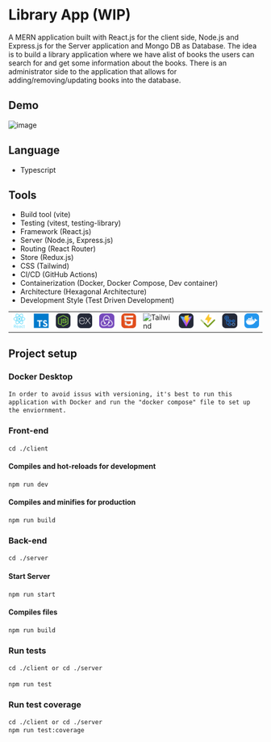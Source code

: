 # Library App (WIP)

A MERN application built with React.js for the client side, Node.js and Express.js for the Server application and Mongo DB as Database.
The idea is to build a library application where we have alist of books the users can search for and get some information about the books.
There is an administrator side to the application that allows for adding/removing/updating books into the database.


## Demo
![image](https://github.com/user-attachments/assets/06fd0166-5ee2-4884-80fc-b0edd499b019)

## Language

- Typescript

## Tools

- Build tool (vite)
- Testing (vitest, testing-library)
- Framework (React.js)
- Server (Node.js, Express.js)
- Routing (React Router)
- Store (Redux.js)
- CSS (Tailwind)
- CI/CD (GitHub Actions)
- Containerization (Docker, Docker Compose, Dev container)
- Architecture (Hexagonal Architecture)
- Development Style (Test Driven Development)

<table>
    <tr>
        <td><img src="https://raw.githubusercontent.com/devicons/devicon/master/icons/react/react-original-wordmark.svg" title="React.js" width="200"/></td>
        <td><img src="https://raw.githubusercontent.com/devicons/devicon/master/icons/typescript/typescript-original.svg" title="Typescript" width="200"/></td>
        <td><img src="https://github.com/tandpfun/skill-icons/blob/main/icons/NodeJS-Dark.svg" title="Node.js" width="200"/></td>
        <td><img src="https://github.com/tandpfun/skill-icons/blob/main/icons/ExpressJS-Dark.svg" title="Express.js" width="200"/></td>
        <td><img src="https://github.com/tandpfun/skill-icons/blob/main/icons/Redux.svg" title="Redux.js" width="200"/></td>
        <td><img src="https://github.com/tandpfun/skill-icons/blob/main/icons/HTML.svg" title="HTML" width="200"/></td>
        <td><img src="https://www.vectorlogo.zone/logos/tailwindcss/tailwindcss-icon.svg" title="Tailwind" width="200"/></td>
        <td><img src="https://github.com/tandpfun/skill-icons/blob/main/icons/Vite-Dark.svg" title="Vite" width="200"/></td>
        <td><img src="https://github.com/devicons/devicon/blob/master/icons/vitest/vitest-original.svg" title="Vitest" width="200"/></td>
        <td><img src="https://github.com/tandpfun/skill-icons/blob/main/icons/GithubActions-Dark.svg" title="Github Actions" width="200"/></td>
        <td><img src="https://github.com/tandpfun/skill-icons/blob/main/icons/Docker.svg" title="Docker" width="200"/></td>
    </tr>
<table>

## Project setup


### Docker Desktop

```
In order to avoid issus with versioning, it's best to run this application with Docker and run the "docker compose" file to set up the enviornment.
```

### Front-end

```
cd ./client
```

#### Compiles and hot-reloads for development

```
npm run dev
```

#### Compiles and minifies for production

```
npm run build
```

### Back-end

```
cd ./server
```

#### Start Server

```
npm run start
```

#### Compiles files

```
npm run build
```


### Run tests

```
cd ./client or cd ./server

npm run test
```

### Run test coverage

```
cd ./client or cd ./server
npm run test:coverage
```
